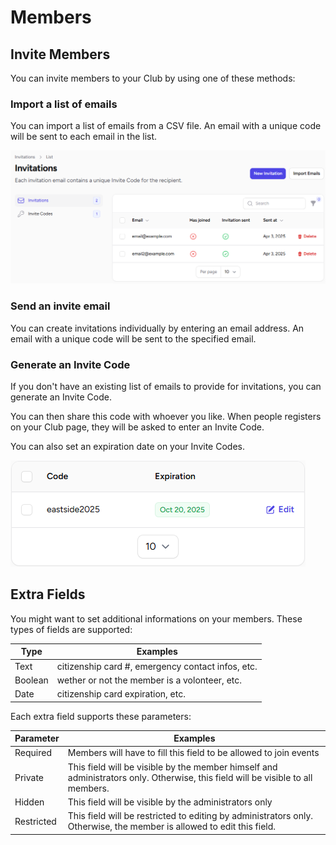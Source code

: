 # Members

## Invite Members

You can invite members to your Club by using one of these methods:

### Import a list of emails

You can import a list of emails from a CSV file.
An email with a unique code will be sent to each email in the list.

![Invitations](images/invitations.png)

### Send an invite email

You can create invitations individually by entering an email address.
An email with a unique code will be sent to the specified email.

### Generate an Invite Code

If you don't have an existing list of emails to provide for invitations, you can generate an Invite Code.

You can then share this code with whoever you like. When people registers on your Club page, they will be asked to enter an Invite Code.

You can also set an expiration date on your Invite Codes.

![Invite Code](images/invite-code.png)

## Extra Fields

You might want to set additional informations on your members.
These types of fields are supported:

| Type    | Examples |
| ------- | --- |
| Text    | citizenship card #, emergency contact infos, etc. |
| Boolean | wether or not the member is a volonteer, etc. |
| Date    | citizenship card expiration, etc. |

Each extra field supports these parameters:

| Parameter  | Examples |
| ---------- | --- |
| Required   | Members will have to fill this field to be allowed to join events |
| Private    | This field will be visible by the member himself and administrators only. Otherwise, this field will be visible to all members. |
| Hidden     | This field will be visible by the administrators only |
| Restricted | This field will be restricted to editing by administrators only. Otherwise, the member is allowed to edit this field. |
